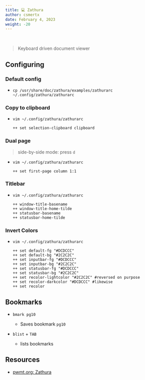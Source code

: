 ```yaml
---
title: 💻 Zathura
author: csmertx
date: February 4, 2023
weight: -20
---
```


<br />

> Keyboard driven document viewer

## Configuring

### Default config

- ```cp /usr/share/doc/zathura/examples/zathurarc ~/.config/zathura/zathurarc```

### Copy to clipboard

- ```vim ~/.config/zathura/zathurarc```

    ```
    ++ set selection-clipboard clipboard
    ```

### Dual page

> side-by-side mode: press ```d```

- ```vim ~/.config/zathura/zathurarc```

    ```
    ++ set first-page column 1:1
    ```

### Titlebar

- ```vim ~/.config/zathura/zathurarc```

    ```
    ++ window-title-basename
    ++ window-title-home-tilde
    ++ statusbar-basename
    ++ statusbar-home-tilde
    ```

### Invert Colors

- ```vim ~/.config/zathura/zathurarc```

    ```
    ++ set default-fg "#DCDCCC"
    ++ set default-bg "#2C2C2C"
    ++ set inputbar-fg "#DCDCCC"
    ++ set inputbar-bg "#2C2C2C"
    ++ set statusbar-fg "#DCDCCC"
    ++ set statusbar-bg "#2C2C2C"
    ++ set recolor-lightcolor "#2C2C2C" #reversed on purpose
    ++ set recolor-darkcolor "#DCDCCC" #likewise
    ++ set recolor
    ```

## Bookmarks

- ```bmark pg10```

    - Saves bookmark ```pg10```

- ```blist``` + ```TAB```

    - lists bookmarks

## Resources

- [pwmt.org: Zathura](https://pwmt.org/projects/zathura/)
